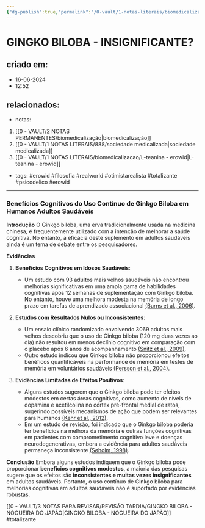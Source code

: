 ```yaml
---
{"dg-publish":true,"permalink":"/0-vault/1-notas-literais/biomedicalizacao/gingko-biloba-insignificante/","tags":["erowid","filosofia","realworld","otimistarealista","totalizante","psicodelico"],"dgHomeLink":true,"dgShowLocalGraph":true,"dgShowFileTree":true,"dgEnableSearch":true,"noteIcon":""}
---
```


# GINGKO BILOBA - INSIGNIFICANTE?

## criado em: 
- 16-06-2024
- 12:52
## relacionados:
- notas:
1. [[0 - VAULT/2 NOTAS PERMANENTES/biomedicalização\|biomedicalização]] 
2. [[0 - VAULT/1 NOTAS LITERAIS/888/sociedade medicalizada\|sociedade medicalizada]]
3. [[0 - VAULT/1 NOTAS LITERAIS/biomedicalizacao/L-teanina - erowid\|L-teanina - erowid]]
- tags: #erowid #filosofia #realworld #otimistarealista #totalizante #psicodelico #erowid
---
### Benefícios Cognitivos do Uso Contínuo de Ginkgo Biloba em Humanos Adultos Saudáveis

**Introdução**
O Ginkgo biloba, uma erva tradicionalmente usada na medicina chinesa, é frequentemente utilizado com a intenção de melhorar a saúde cognitiva. No entanto, a eficácia deste suplemento em adultos saudáveis ainda é um tema de debate entre os pesquisadores.

**Evidências**
1. **Benefícios Cognitivos em Idosos Saudáveis**:
   - Um estudo com 93 adultos mais velhos saudáveis não encontrou melhorias significativas em uma ampla gama de habilidades cognitivas após 12 semanas de suplementação com Ginkgo biloba. No entanto, houve uma melhora modesta na memória de longo prazo em tarefas de aprendizado associacional [(Burns et al., 2006)](https://consensus.app/papers/ginkgo-biloba-effect-abilities-mood-adults-burns/116624d60fd150d8abde9306a40523c5/?utm_source=chatgpt).

2. **Estudos com Resultados Nulos ou Inconsistentes**:
   - Um ensaio clínico randomizado envolvendo 3069 adultos mais velhos descobriu que o uso de Ginkgo biloba (120 mg duas vezes ao dia) não resultou em menos declínio cognitivo em comparação com o placebo após 6 anos de acompanhamento [(Snitz et al., 2009)](https://consensus.app/papers/ginkgo-biloba-preventing-decline-older-adults-randomized-snitz/474f61fff97b532c8ab15ea90e45fc60/?utm_source=chatgpt).
   - Outro estudo indicou que Ginkgo biloba não proporcionou efeitos benéficos quantificáveis na performance de memória em testes de memória em voluntários saudáveis [(Persson et al., 2004)](https://consensus.app/papers/memoryenhancing-effects-ginseng-ginkgo-biloba-persson/e52efb347d54558eb96f9a0cf0d80f90/?utm_source=chatgpt).

3. **Evidências Limitadas de Efeitos Positivos**:
   - Alguns estudos sugerem que o Ginkgo biloba pode ter efeitos modestos em certas áreas cognitivas, como aumento de níveis de dopamina e acetilcolina no córtex pré-frontal medial de ratos, sugerindo possíveis mecanismos de ação que podem ser relevantes para humanos [(Kehr et al., 2012)](https://consensus.app/papers/ginkgo-biloba-leaf-extract-761®-acylated-constituents-kehr/c8e9ba8ce90c50169c8c195878930643/?utm_source=chatgpt).
   - Em um estudo de revisão, foi indicado que o Ginkgo biloba poderia ter benefícios na melhora da memória e outras funções cognitivas em pacientes com comprometimento cognitivo leve e doenças neurodegenerativas, embora a evidência para adultos saudáveis permaneça inconsistente [(Søholm, 1998)](https://consensus.app/papers/improvement-memory-functions-ginkgo-biloba-review-søholm/f7f9a4edeeb759fbb4bbb1b5c046b4da/?utm_source=chatgpt).

**Conclusão**
Embora alguns estudos indiquem que o Ginkgo biloba pode proporcionar **benefícios cognitivos modestos**, a maioria das pesquisas sugere que os efeitos são **inconsistentes e muitas vezes insignificantes** em adultos saudáveis. Portanto, o uso contínuo de Ginkgo biloba para melhorias cognitivas em adultos saudáveis não é suportado por evidências robustas.


[[0 - VAULT/3 NOTAS PARA REVISAR/REVISÃO TARDIA/GINGKO BILOBA - NOGUEIRA DO JAPÃO\|GINGKO BILOBA - NOGUEIRA DO JAPÃO]]
#totalizante 